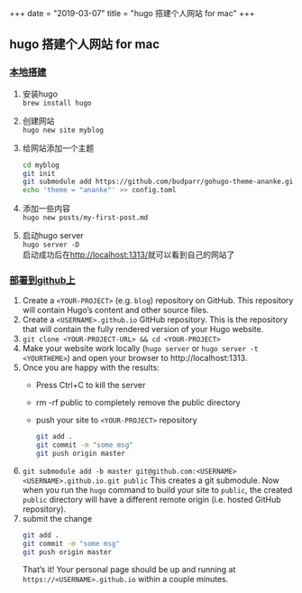 +++
date = "2019-03-07"
title = "hugo 搭建个人网站 for mac"
+++
## hugo 搭建个人网站 for mac

### [本地搭建](https://gohugo.io/getting-started/quick-start/)
1. 安装hugo  
   `brew install hugo`
2. 创建网站  
   `hugo new site myblog`
3. 给网站添加一个主题 
 
   ```bash
   cd myblog
   git init  
   git submodule add https://github.com/budparr/gohugo-theme-ananke.git themes/ananke
   echo 'theme = "ananke"' >> config.toml
   ```
4. 添加一些内容  
   `hugo new posts/my-first-post.md`
5. 启动hugo server  
   `hugo server -D`  
   启动成功后在[http://localhost:1313/](http://localhost:1313/)就可以看到自己的网站了

### [部署到github上](https://gohugo.io/hosting-and-deployment/hosting-on-github/)      
1. Create a `<YOUR-PROJECT>` (e.g. `blog`) repository on GitHub. This repository will contain Hugo’s content and other source files.
2. Create a `<USERNAME>.github.io` GitHub repository. This is the repository that will contain the fully rendered version of your Hugo website.
3. `git clone <YOUR-PROJECT-URL> && cd <YOUR-PROJECT>`
4. Make your website work locally (`hugo server` or `hugo server -t <YOURTHEME>`) and open your browser to http://localhost:1313.
5. Once you are happy with the results:  
    * Press Ctrl+C to kill the server
    * rm -rf public to completely remove the public directory  
    * push your site to `<YOUR-PROJECT>` repository  
 
      ``` bash 
      git add . 
      git commit -m "some msg"    
      git push origin master 
      ```   
6. `git submodule add -b master git@github.com:<USERNAME><USERNAME>.github.io.git public`
  This creates a git submodule. Now when you run the `hugo` command to build your site to `public`, the created `public` directory will have a different remote origin (i.e. hosted GitHub repository).
7. submit the change  
    ``` bash
    git add .    
    git commit -m "some msg"    
    git push origin master 
    ```   
    That’s it! Your personal page should be up and running at `https://<USERNAME>.github.io` within a couple minutes.
